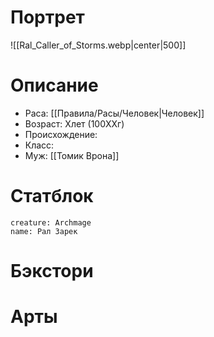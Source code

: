 # Портрет
![[Ral_Caller_of_Storms.webp|center|500]]
# Описание
* Раса: [[Правила/Расы/Человек|Человек]]
* Возраст: Xлет (100XXг)
* Происхождение: 
* Класс: 
* Муж: [[Томик Врона]]
# Статблок
```statblock
creature: Archmage
name: Рал Зарек
```

# Бэкстори

# Арты
